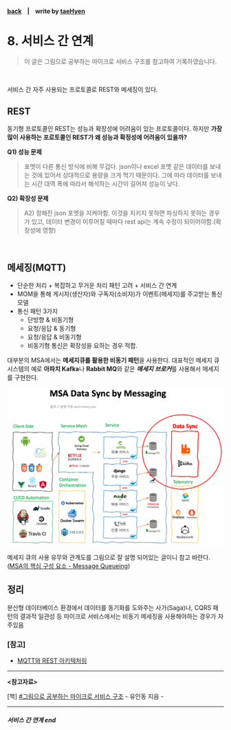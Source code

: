 #### [back](../../README.md) &nbsp;&nbsp; | &nbsp;&nbsp; write by [taeHyen][taeHyen]

# 8. 서비스 간 연계

> 이 글은 그림으로 공부하는 마이크로 서비스 구조를 참고하여 기록하였습니다.

<br>

서비스 간 자주 사용되는 프로토콜로 REST와 메세징이 있다.

##  **REST**
동기형 프로토콜인 REST는 성능과 확장성에 어려움이 있는 프로토콜이다. 하지만 **가장 많이 사용하는 포로토콜인 REST가 왜 성능과 확정성에 어려움이 있을까?**

 **Q1) 성능 문제**

>  포멧이 다른 통신 방식에 비해 무겁다. json이나 excel 포멧 같은 데이터를 보내는 것에 있어서 상대적으로 용량을 크게 먹기 때문이다. 그에 따라 데이터를 보내는 시간 대역 폭에 따라서 해석하는 시간이 길어져 성능이 낮다.

 **Q2) 확장성 문제**
 
> A2) 정해진 json 포멧을 지켜야함. 이것을 지키지 못하면 파싱하지 못하는 경우가 있고, 데이터 변경이 이루어질 때마다 rest api는 계속 수정이 되이어야함.(확장성에 영향)

<br/>

## **메세징(MQTT)**
- 단순한 처리 + 복잡하고 무거운 처리 패턴 고려 + 서비스 간 연계
- MOM을 통해 게시자(생산자)와 구독자(소비자)가 이벤트(메세지)를 주고받는 통신 모델
- 통신 패턴 3가지
  - 단방향 & 비동기형
  - 요청/응답 & 동기형
  - 요청/응답 & 비동기형
  - 비동기형 통신은 확장성을 요하는 경우 적합.

대부분의 MSA에서는 **메세지큐를 활용한 비동기 패턴**을 사용한다.
대표적인 메세지 큐 시스템의 예로 **아파치 Kafka**나 **Rabbit MQ**와 같은 <i>**메세지 브로커**</i>를 사용해서 메세지를 구현한다.
<p align="center" style="margin: 0 auto">
    <img src="../../images/08/MSA_Data_Sync_by_Messaging.png">
</p>

메세지 큐의 사용 유무와 관계도를 그림으로 잘 설명 되어있는 글이니 참고 바란다.([MSA의 핵심 구성 요소 - Message Queueing](https://wonit.tistory.com/491))

## **정리**
분산형 데이터베이스 환경에서 데이터를 동기화를 도와주는 사가(Saga)나, CQRS 패턴의 결과적 일관성 등 마이크로 서비스에서는 비동기 메세징을 사용해야하는 경우가 자주있음

### [참고]
- [MQTT와 REST 아키텍처링](https://www.joinc.co.kr/w/man/12/MQTT/Rest)
---

<strong><참고자료></strong>

[책] [#그림으로 공부하는 마이크로 서비스 구조][그림으로공부하는마이크로서비스구조] - 유인동 지음 -

---

##### 서비스 간 연계 end

[그림으로공부하는마이크로서비스구조]: http://www.yes24.com/Product/Goods/111090165?pid=123487&cosemkid=go16600967225125417&gclid=CjwKCAiAmuKbBhA2EiwAxQnt7wiLm4muh4dSpMTm6uRoMe1c8NRvwC6LLp_gwg6L5Mo9trXbgCwm7BoCbqoQAvD_BwE
[sangcho]: https://github.com/SangchoKim
[taeHyen]: https://github.com/rlaxogus0517
[sangkyeng]: https://github.com/sksk713
